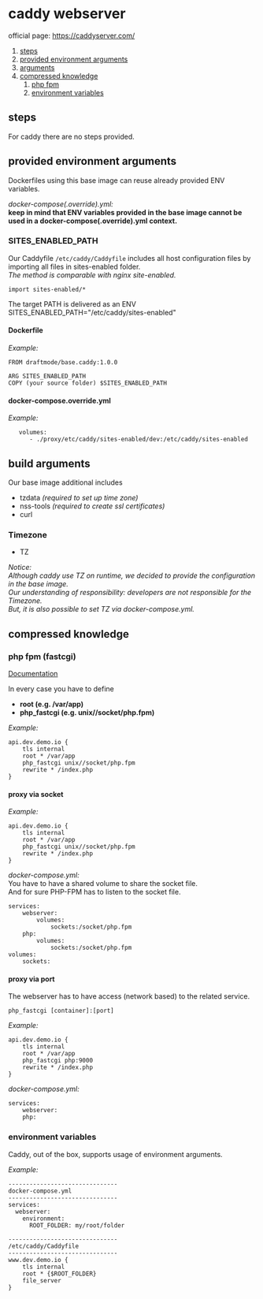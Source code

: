 # caddy webserver
official page: https://caddyserver.com/

1. [steps](#steps)
2. [provided environment arguments](#provided-environment-arguments)
3. [arguments](#build-arguments)
4. [compressed knowledge](#compressed-knowledge)
   1. [php fpm](#php-fpm-fastcgi)
   2. [environment variables](#environment-variables)

## steps
For caddy there are no steps provided. 

## provided environment arguments
Dockerfiles using this base image can reuse already provided ENV variables.

_docker-compose(.override).yml:_<br/>
**keep in mind that ENV variables provided in the base image cannot be used in a docker-compose(.override).yml context.**

### SITES_ENABLED_PATH
Our Caddyfile ``/etc/caddy/Caddyfile`` includes all host configuration files by importing all files in sites-enabled folder.<br/>
_The method is comparable with nginx site-enabled._<br/>
```
import sites-enabled/*
```

The target PATH is delivered as an ENV SITES_ENABLED_PATH="/etc/caddy/sites-enabled"
#### Dockerfile
_Example:_
```
FROM draftmode/base.caddy:1.0.0

ARG SITES_ENABLED_PATH
COPY (your source folder) $SITES_ENABLED_PATH
```
#### docker-compose.override.yml
_Example:_
```
   volumes:
      - ./proxy/etc/caddy/sites-enabled/dev:/etc/caddy/sites-enabled
```

## build arguments

Our base image additional includes
- tzdata _(required to set up time zone)_
- nss-tools _(required to create ssl certificates)_
- curl

### Timezone
- TZ

_Notice:_<br/>
_Although caddy use TZ on runtime, we decided to provide the configuration in the base image.<br/>
Our understanding of responsibility: developers are not responsible for the Timezone.<br/>But, it is also possible to set TZ via docker-compose.yml._

## compressed knowledge
### php fpm (fastcgi)
[Documentation](https://caddyserver.com/docs/caddyfile/directives/php_fastcgi)

In every case you have to define
- **root (e.g. /var/app)**
- **php_fastcgi (e.g. unix//socket/php.fpm)**

_Example:_ 
```
api.dev.demo.io {
    tls internal
    root * /var/app
    php_fastcgi unix//socket/php.fpm
    rewrite * /index.php
}
```
#### proxy via socket
_Example:_
```
api.dev.demo.io {
    tls internal
    root * /var/app
    php_fastcgi unix//socket/php.fpm
    rewrite * /index.php
}
```
_docker-compose.yml:_<br>
You have to have a shared volume to share the socket file.<br/>
And for sure PHP-FPM has to listen to the socket file.
```
services:
    webserver:
        volumes:
            sockets:/socket/php.fpm            
    php:
        volumes:
            sockets:/socket/php.fpm
volumes:
    sockets:
```
#### proxy via port
The webserver has to have access (network based) to the related service.<br/>
```
php_fastcgi [container]:[port]
```
_Example:_
```
api.dev.demo.io {
    tls internal
    root * /var/app
    php_fastcgi php:9000
    rewrite * /index.php
}
```
_docker-compose.yml:_
```
services:
    webserver:
    php:
```
### environment variables
Caddy, out of the box, supports usage of environment arguments.

_Example:_
```
-------------------------------
docker-compose.yml
-------------------------------
services:
  webserver:
    environment:
      ROOT_FOLDER: my/root/folder

-------------------------------
/etc/caddy/Caddyfile
-------------------------------
www.dev.demo.io {
    tls internal
    root * {$ROOT_FOLDER}
    file_server
}
```
